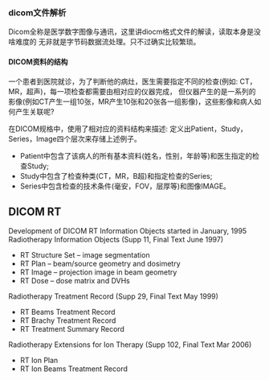### dicom文件解析
Dicom全称是医学数字图像与通讯，这里讲diocm格式文件的解读，读取本身是没啥难度的 无非就是字节码数据流处理。只不过确实比较繁琐。

#### DICOM资料的结构
   一个患者到医院就诊，为了判断他的病灶，医生需要指定不同的检查(例如: CT，MR，超声)，每一项检查都需要由相对应的仪器完成，
   但仪器产生的是一系列的影像(例如CT产生一组10张，MR产生10张和20张各一组影像)，这些影像和病人如何产生关联呢?

 在DICOM规格中，使用了相对应的资料结构来描述: 定义出Patient，Study，Series，Image四个层次来存储上述例子。
  *  Patient中包含了该病人的所有基本资料(姓名，性别，年龄等)和医生指定的检查Study;
  *  Study中包含了检查种类(CT，MR，B超)和指定检查的Series;
  *  Series中包含检查的技术条件(毫安，FOV，层厚等)和图像IMAGE。

## DICOM RT

Development of DICOM RT Information Objects started in January, 1995
Radiotherapy Information Objects (Supp 11, Final Text June 1997)
* RT Structure Set – image segmentation
* RT Plan – beam/source geometry and dosimetry
* RT Image – projection image in beam geometry
* RT Dose – dose matrix and DVHs

Radiotherapy Treatment Record (Supp 29, Final Text May 1999)
* RT Beams Treatment Record
* RT Brachy Treatment Record
* RT Treatment Summary Record

Radiotherapy Extensions for Ion Therapy (Supp 102, Final Text Mar 2006)
- RT Ion Plan 
- RT Ion Beams Treatment Record

